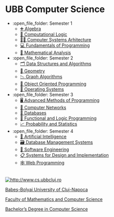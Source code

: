 # UBB Computer Science
<ul>
  <li>:open_file_folder: Semester 1
    <ul>
      <li>
        <a href="https://github.com/Pufcorina/Algebra"> 
          ➕  Algebra 
        </a>
      </li>
      <li>
        <a href="https://github.com/Andra-chan/Computational-Logic"> 
          🧮  Computational Logic 
        </a>
      </li>
      <li>
        <a href="https://github.com/Andra-chan/Computer-Systems-Arhitecture"> 
          👩‍💻  Computer Systems Arhitecture
        </a>
      </li>
      <li>
        <a href="https://github.com/Andra-chan/Fundamentals-of-Programming"> 
          💻  Fundamentals of Programming 
        </a>
      </li>
      <li>
        <a href="https://github.com/Andra-chan/Mathematical-Analysis"> 
          💭  Mathematical Analysis
      </a>
      </li>
    </ul>
  </li>
  <li>:open_file_folder: Semester 2
    <ul>
      <li>
        <a href="https://github.com/Andra-chan/Data-Structures-and-Algorithms"> 
          🗂  Data Structures and Algorithms 
        </a>
      </li>
      <li>
        <a href="https://github.com/Andra-chan/Geometry"> 
          📐  Geometry 
        </a>
      </li>
      <li>
        <a href="https://github.com/Andra-chan/Graph-Algorithms"> 
          📉  Graph Algorithms
        </a>
      </li>
      <li>
        <a href="https://github.com/Andra-chan/Object-Oriented-Programming"> 
          🍩  Object Oriented Programming 
        </a>
      </li>
      <li>
        <a href="https://github.com/Andra-chan/Operating-Systems"> 
         💽  Operating Systems
        </a>
      </li>
    </ul>
  </li>
  <li>:open_file_folder: Semester 3
    <ul>
      <li>
        <a href="https://github.com/Andra-chan/SocialNetwork"> 
          🖥  Advanced Methods of Programming 
        </a>
      </li>
      <li>
        <a href="https://github.com/Andra-chan/Computer-Networks"> 
          📡  Computer Networks 
        </a>
      </li>
      <li>
        <a href="https://github.com/Andra-chan/Databases"> 
          🔗  Databases 
        </a>
      </li>
      <li>
        <a href="https://github.com/Andra-chan/Functional-and-Logic-Programming"> 
          💾  Functional and Logic Programming 
        </a>
      </li>
      <li>
        <a href="https://github.com/Andra-chan/Probability-and-Statistics"> 
          📈  Probability and Statistics
        </a>
      </li>
    </ul>
  </li>
  <li>:open_file_folder: Semester 4
    <ul>
      <li>
        <a href="https://github.com/Andra-chan/Artificial-Intelligence">
          🧬  Artificial Intelligence
          </a>
      </li>
      <li>
        <a href="https://github.com/Andra-chan/Database-Management-Systems">
          🗃  Database Management Systems
          </a>
      </li>
        <li>
        <a href="https://github.com/Andra-chan/ISS">
         🔧  Software Engineering
        </a>
      </li>
      <li>
        <a href="https://github.com/Andra-chan/Systems-for-Design-and-Implementation">
          📋  Systems for Design and Implementation
          </a>
      </li>
        <li>
        <a href="https://github.com/Andra-chan/Web-Programming">
          🕸  Web Programming
          </a>
      </li>
    </ul>
  </li>
</ul>

<br>
<a href="http://www.cs.ubbcluj.ro">
<img src="https://upload.wikimedia.org/wikipedia/en/d/d6/Babe%C5%9F-Bolyai_University_logo.png" alt="http://www.cs.ubbcluj.ro" />
<p> Babeş-Bolyai University of Cluj-Napoca </p>
<p> Faculty of Mathematics and Computer Science </p>
<p> Bachelor’s Degree in Computer Science </p>
</a>
<br>
